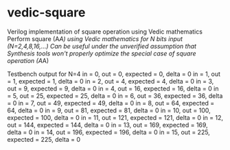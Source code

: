# vedic-square
Verilog implementation of square operation using Vedic mathematics
Perform square (A*A) using Vedic mathematics for N bits input (N=2,4,8,16,...)
Can be useful under the unverified assumption that Synthesis tools won't properly optimize the special case of square operation (A*A)

Testbench output for N=4
in =  0, out =   0, expected = 0, delta = 0
in =  1, out =   1, expected = 1, delta = 0
in =  2, out =   4, expected = 4, delta = 0
in =  3, out =   9, expected = 9, delta = 0
in =  4, out =  16, expected = 16, delta = 0
in =  5, out =  25, expected = 25, delta = 0
in =  6, out =  36, expected = 36, delta = 0
in =  7, out =  49, expected = 49, delta = 0
in =  8, out =  64, expected = 64, delta = 0
in =  9, out =  81, expected = 81, delta = 0
in = 10, out = 100, expected = 100, delta = 0
in = 11, out = 121, expected = 121, delta = 0
in = 12, out = 144, expected = 144, delta = 0
in = 13, out = 169, expected = 169, delta = 0
in = 14, out = 196, expected = 196, delta = 0
in = 15, out = 225, expected = 225, delta = 0

